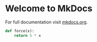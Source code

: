 # Welcome to MkDocs

For full documentation visit [mkdocs.org](https://www.mkdocs.org).

```py
def force(x):
    return 5 * x
```

